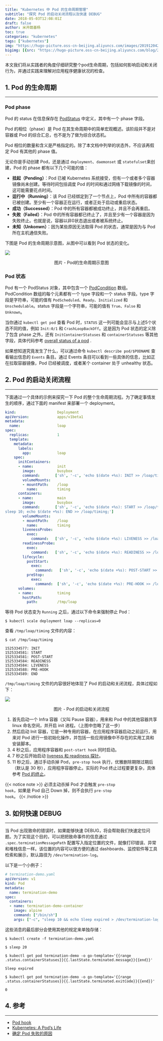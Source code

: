 ```yaml
---
title: "Kubernetes 中 Pod 的生命周期管理"
subtitle: "探究 Pod 的启动关闭流程以及快速 DEBUG"
date: 2018-05-03T12:08:01Z
draft: false
author: 米开朗基杨
toc: true
categories: "kubernetes"
tags: ["kubernetes"]
img: "https://hugo-picture.oss-cn-beijing.aliyuncs.com/images/20191204204256.jpeg"
bigimg: [{src: "https://hugo-picture.oss-cn-beijing.aliyuncs.com/blog/2019-04-27-080627.jpg"}]
---
```


本文我们将从实践者的角度仔细研究整个pod生命周期，包括如何影响启动和关闭行为，并通过实践来理解对应用程序健康状况的检查。

## <span id="inline-toc">1.</span> Pod 的生命周期

----
### Pod phase

Pod 的 status 在信息保存在 [PodStatus](https://github.com/kubernetes/kubernetes/blob/3ae0b84e0b114692dc666d9486fb032d8a33bb58/pkg/api/types.go#L2471) 中定义，其中有一个 phase 字段。

Pod 的相位（phase）是 Pod 在其生命周期中的简单宏观概述。该阶段并不是对容器或 Pod 的综合汇总，也不是为了做为综合状态机。

Pod 相位的数量和含义是严格指定的。除了本文档中列举的状态外，不应该再假定 Pod 有其他的 phase 值。

无论你是手动创建 Pod，还是通过 `deployment`、`daemonset` 或 `statefulset`来创建，Pod 的 phase 都有以下几个可能的值：

+ **挂起（Pending）**：Pod 已被 Kubernetes 系统接受，但有一个或者多个容器镜像尚未创建。等待时间包括调度 Pod 的时间和通过网络下载镜像的时间，这可能需要花点时间。
+ **运行中（Running）**：该 Pod 已经绑定到了一个节点上，Pod 中所有的容器都已被创建。至少有一个容器正在运行，或者正处于启动或重启状态。
+ **成功（Successed）**：Pod 中的所有容器都被成功终止，并且不会再重启。
+ **失败（Failed）**：Pod 中的所有容器都已终止了，并且至少有一个容器是因为失败终止。也就是说，容器以非0状态退出或者被系统终止。
+ **未知（Unkonwn）**：因为某些原因无法取得 Pod 的状态，通常是因为与 Pod 所在主机通信失败。

下图是 Pod 的生命周期示意图，从图中可以看到 Pod 状态的变化。

![](https://hugo-picture.oss-cn-beijing.aliyuncs.com/images/fcachl.jpg)
<center>图片 - Pod的生命周期示意图</center>

### Pod 状态

Pod 有一个 PodStatus 对象，其中包含一个 [PodCondition](https://github.com/kubernetes/kubernetes/blob/3ae0b84e0b114692dc666d9486fb032d8a33bb58/pkg/api/types.go#L1964) 数组。 PodCondition 数组的每个元素都有一个 type 字段和一个 status 字段。type 字段是字符串，可能的值有 `PodScheduled`、`Ready`、`Initialized` 和 `Unschedulable`。status 字段是一个字符串，可能的值有 `True`、`False` 和 `Unknown`。

当你通过 `kubectl get pod` 查看 Pod 时，`STATUS` 这一列可能会显示与上述5个状态不同的值，例如 `Init:0/1` 和 `CrashLoopBackOff`。这是因为 Pod 状态的定义除了包含 phase 之外，还有 `InitContainerStatuses` 和 `containerStatuses` 等其他字段，具体代码参考 [overall status of a pod](https://github.com/kubernetes/kubernetes/blob/3ae0b84e0b114692dc666d9486fb032d8a33bb58/pkg/api/types.go#L2471) .

如果想知道究竟发生了什么，可以通过命令 `kubectl describe pod/$PODNAME` 查看输出信息的 `Events` 条目。通过 Events 条目可以看到一些具体的信息，比如正在拉取容器镜像，Pod 已经被调度，或者某个 container 处于 unhealthy 状态。

## <span id="inline-toc">2.</span> Pod 的启动关闭流程

----

下面通过一个具体的示例来探究一下 Pod 的整个生命周期流程。为了确定事情发生的顺序，通过下面的 manifest 来部署一个 deployment。

```yaml
kind:                   Deployment
apiVersion:             apps/v1beta1
metadata:
  name:                 loap
spec:
  replicas:             1
  template:
    metadata:
      labels:
        app:            loap
    spec:
      initContainers:
      - name:           init
        image:          busybox
        command:       ['sh', '-c', 'echo $(date +%s): INIT >> /loap/timing']
        volumeMounts:
        - mountPath:    /loap
          name:         timing
      containers:
      - name:           main
        image:          busybox
        command:       ['sh', '-c', 'echo $(date +%s): START >> /loap/timing;
sleep 10; echo $(date +%s): END >> /loap/timing;']
        volumeMounts:
        - mountPath:    /loap
          name:         timing
        livenessProbe:
          exec:
            command:   ['sh', '-c', 'echo $(date +%s): LIVENESS >> /loap/timing']
        readinessProbe:
          exec:
            command:   ['sh', '-c', 'echo $(date +%s): READINESS >> /loap/timing']
        lifecycle:
          postStart:
            exec:
              command:   ['sh', '-c', 'echo $(date +%s): POST-START >> /loap/timing']
          preStop:
            exec:
              command:  ['sh', '-c', 'echo $(date +%s): PRE-HOOK >> /loap/timing']
      volumes:
      - name:           timing
        hostPath:
          path:         /tmp/loap
```

等待 Pod 状态变为 `Running` 之后，通过以下命令来强制停止 Pod：

```shell
$ kubectl scale deployment loap --replicas=0
```

查看 `/tmp/loap/timing` 文件的内容：

```shell
$ cat /tmp/loap/timing

1525334577: INIT
1525334581: START
1525334581: POST-START
1525334584: READINESS
1525334584: LIVENESS
1525334588: PRE-HOOK
1525334589: END
```

`/tmp/loap/timing` 文件的内容很好地体现了 Pod 的启动和关闭流程，具体过程如下：

![](https://hugo-picture.oss-cn-beijing.aliyuncs.com/images/AOQgQj.jpg)
<center>图片 - Pod 的启动和关闭流程</center>

1. 首先启动一个 Infra 容器（又叫 Pause 容器），用来和 Pod 中的其他容器共享 linux 命名空间，并开启 init 进程。（上图中忽略了这一步）
2. 然后启动 Init 容器，它是一种专用的容器，在应用程序容器启动之前运行，用来对 Pod 进行一些初始化操作，并包括一些应用镜像中不存在的实用工具和安装脚本。
3. 4 秒之后，应用程序容器和 `post-start hook` 同时启动。
4. 7 秒之后开始启动 [liveness 和 readiness 探针](https://kubernetes.io/docs/tasks/configure-pod-container/configure-liveness-readiness-probes/)。
5. 11 秒之后，通过手动杀掉 Pod，`pre-stop hook` 执行，优雅删除期限过期后（默认是 30 秒），应用程序容器停止。实际的 Pod 终止过程要更复杂，具体参考 [Pod 的终止](https://jimmysong.io/kubernetes-handbook/concepts/pod.html)。

{{< notice note >}}
必须主动杀掉 Pod 才会触发 <code>pre-stop hook</code>，如果是 Pod 自己 Down 掉，则不会执行 <code>pre-stop hook</code>。
{{< /notice >}}

## <span id="inline-toc">3.</span> 如何快速 DEBUG

----

当 Pod 出现致命的错误时，如果能够快速 DEBUG，将会帮助我们快速定位问题。为了实现这个目的，可以把把致命事件的信息通过 `.spec.terminationMessagePath` 配置写入指定位置的文件，就像打印错误、异常和堆栈信息一样。该位置的内容可以很方便的通过 dashboards、监控软件等工具检索和展示，默认路径为 `/dev/termination-log`。

以下是一个小例子：

```yaml
# termination-demo.yaml
apiVersion: v1
kind: Pod
metadata:
  name: termination-demo
spec:
  containers:
  - name: termination-demo-container
    image: alpine
    command: ["/bin/sh"]
    args: ["-c", "sleep 10 && echo Sleep expired > /dev/termination-log"]
```

这些消息的最后部分会使用其他的规定来单独存储：

```shell
$ kubectl create -f termination-demo.yaml

$ sleep 20

$ kubectl get pod termination-demo -o go-template='{{range .status.containerStatuses}}{{.lastState.terminated.message}}{{end}}'

Sleep expired

$ kubectl get pod termination-demo -o go-template='{{range .status.containerStatuses}}{{.lastState.terminated.exitCode}}{{end}}'

0
```

## <span id="inline-toc">4.</span> 参考

----

+ [Pod hook](https://jimmysong.io/kubernetes-handbook/concepts/pod-hook.html)
+ [Kubernetes: A Pod’s Life](https://blog.openshift.com/kubernetes-pods-life/)
+ [确定 Pod 失败的原因](https://k8smeetup.github.io/docs/tasks/debug-application-cluster/determine-reason-pod-failure/)

